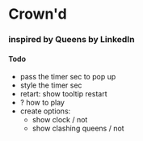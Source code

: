 # Crown'd

### inspired by Queens by LinkedIn

#### Todo

- pass the timer sec to pop up
- style the timer sec
- retart: show tooltip restart
- ? how to play
- create options:
  - show clock / not
  - show clashing queens / not
